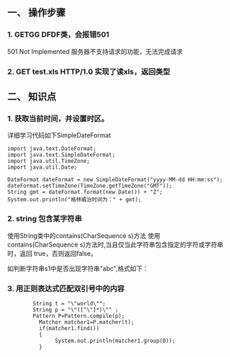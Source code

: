 ## 一、 操作步骤
### 1. GETGG DFDF类，会报错501
501	Not Implemented	服务器不支持请求的功能，无法完成请求
### 2. GET test.xls HTTP/1.0 实现了读xls，返回类型
## 二、 知识点
### 1. 获取当前时间，并设置时区。
详细学习代码如下SimpleDateFormat
```
import java.text.DateFormat;
import java.text.SimpleDateFormat;
import java.util.TimeZone;
import java.util.Date;
 
DateFormat dateFormat = new SimpleDateFormat("yyyy-MM-dd HH:mm:ss");
dateFormat.setTimeZone(TimeZone.getTimeZone("GMT"));
String gmt = dateFormat.format(new Date()) + "Z";
System.out.println("格林威治时间为：" + gmt);
```
### 2. string 包含某字符串
使用String类中的contains(CharSequence s)方法
使用contains(CharSequence s)方法时,当且仅当此字符串包含指定的字符或字符串时，返回 true，否则返回false。

如判断字符串s1中是否出现字符串"abc",格式如下：

### 3. 用正则表达式匹配双引号中的内容
```
		String t = "\"world\"";
		String p = "\"([^\"]*)\"" ;
		Pattern P=Pattern.compile(p);
	      Matcher matcher1=P.matcher(t); 
	      if(matcher1.find())
	      {
	    	   System.out.println(matcher1.group(0));
	      }
```